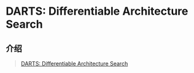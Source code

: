 # DARTS: Differentiable Architecture Search

## 介绍

> [DARTS: Differentiable Architecture Search](https://arxiv.org/abs/1806.09055)



